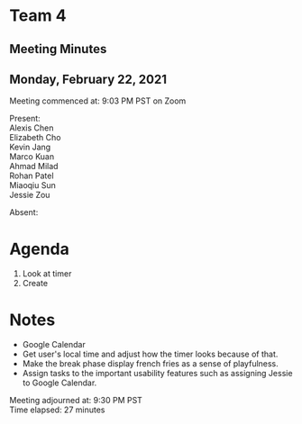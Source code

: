 # Team 4
## Meeting Minutes
## Monday, February 22, 2021

Meeting commenced at: 9:03 PM PST on Zoom

Present:  
Alexis Chen  
Elizabeth Cho  
Kevin Jang  
Marco Kuan  
Ahmad Milad  
Rohan Patel  
Miaoqiu Sun  
Jessie Zou  

Absent:  

# Agenda
1. Look at timer
2. Create 

# Notes
- Google Calendar
- Get user's local time and adjust how the timer looks because of that.
- Make the break phase display french fries as a sense of playfulness.
- Assign tasks to the important usability features such as assigning Jessie to Google Calendar.

Meeting adjourned at: 9:30 PM PST  
Time elapsed: 27 minutes
